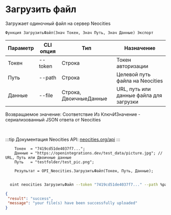 ﻿---
sidebar_position: 1
---

# Загрузить файл
 Загружает одиночный файл на сервер Neocities



`Функция ЗагрузитьФайл(Знач Токен, Знач Путь, Знач Данные) Экспорт`

  | Параметр | CLI опция | Тип | Назначение |
  |-|-|-|-|
  | Токен | --token | Строка | Токен авторизации |
  | Путь | --path | Строка | Целевой путь файла на Neocities |
  | Данные | --file | Строка, ДвоичныеДанные | URL, путь или данные файла для загрузки |

  
  Возвращаемое значение:   Соответствие Из КлючИЗначение - сериализованный JSON ответа от Neocities

<br/>

:::tip
Документация Neocities API: [neocities.org/api](https://neocities.org/api)
:::
<br/>


```bsl title="Пример кода"
    Токен  = "7419cd51de4037f7...";
    Данные = "https://openintegrations.dev/test_data/picture.jpg"; // URL, Путь или Двоичные данные
    Путь   = "testfolder/test_pic.png";

    Результат = OPI_Neocities.ЗагрузитьФайл(Токен, Путь, Данные);
```



```sh title="Пример команды CLI"
    
  oint neocities ЗагрузитьФайл --token "7419cd51de4037f7..." --path %path% --file "https://github.com/Bayselonarrend/OpenIntegrations/raw/main/service/test_data/picture.jpg"

```

```json title="Результат"
{
 "result": "success",
 "message": "your file(s) have been successfully uploaded"
}
```
